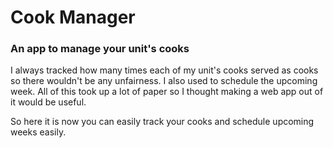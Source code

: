 # Cook Manager

### An app to manage your unit's cooks

I always tracked how many times each of my unit's cooks served as cooks so there wouldn't be any unfairness.
I also used to schedule the upcoming week. All of this took up a lot of paper so I thought making a web app out of it would be useful.

So here it is now you can easily track your cooks and schedule upcoming weeks easily.
